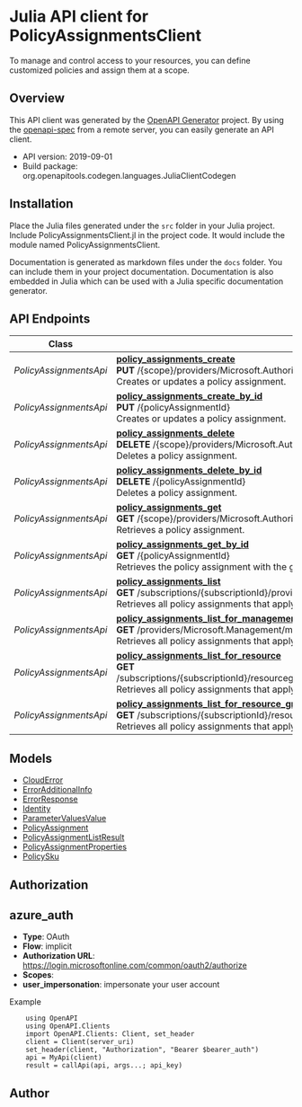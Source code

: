 # Julia API client for PolicyAssignmentsClient

To manage and control access to your resources, you can define customized policies and assign them at a scope.

## Overview
This API client was generated by the [OpenAPI Generator](https://openapi-generator.tech) project.  By using the [openapi-spec](https://openapis.org) from a remote server, you can easily generate an API client.

- API version: 2019-09-01
- Build package: org.openapitools.codegen.languages.JuliaClientCodegen


## Installation
Place the Julia files generated under the `src` folder in your Julia project. Include PolicyAssignmentsClient.jl in the project code.
It would include the module named PolicyAssignmentsClient.

Documentation is generated as markdown files under the `docs` folder. You can include them in your project documentation.
Documentation is also embedded in Julia which can be used with a Julia specific documentation generator.

## API Endpoints

Class | Method
------------ | -------------
*PolicyAssignmentsApi* | [**policy_assignments_create**](docs/PolicyAssignmentsApi.md#policy_assignments_create)<br/>**PUT** /{scope}/providers/Microsoft.Authorization/policyAssignments/{policyAssignmentName}<br/>Creates or updates a policy assignment.
*PolicyAssignmentsApi* | [**policy_assignments_create_by_id**](docs/PolicyAssignmentsApi.md#policy_assignments_create_by_id)<br/>**PUT** /{policyAssignmentId}<br/>Creates or updates a policy assignment.
*PolicyAssignmentsApi* | [**policy_assignments_delete**](docs/PolicyAssignmentsApi.md#policy_assignments_delete)<br/>**DELETE** /{scope}/providers/Microsoft.Authorization/policyAssignments/{policyAssignmentName}<br/>Deletes a policy assignment.
*PolicyAssignmentsApi* | [**policy_assignments_delete_by_id**](docs/PolicyAssignmentsApi.md#policy_assignments_delete_by_id)<br/>**DELETE** /{policyAssignmentId}<br/>Deletes a policy assignment.
*PolicyAssignmentsApi* | [**policy_assignments_get**](docs/PolicyAssignmentsApi.md#policy_assignments_get)<br/>**GET** /{scope}/providers/Microsoft.Authorization/policyAssignments/{policyAssignmentName}<br/>Retrieves a policy assignment.
*PolicyAssignmentsApi* | [**policy_assignments_get_by_id**](docs/PolicyAssignmentsApi.md#policy_assignments_get_by_id)<br/>**GET** /{policyAssignmentId}<br/>Retrieves the policy assignment with the given ID.
*PolicyAssignmentsApi* | [**policy_assignments_list**](docs/PolicyAssignmentsApi.md#policy_assignments_list)<br/>**GET** /subscriptions/{subscriptionId}/providers/Microsoft.Authorization/policyAssignments<br/>Retrieves all policy assignments that apply to a subscription.
*PolicyAssignmentsApi* | [**policy_assignments_list_for_management_group**](docs/PolicyAssignmentsApi.md#policy_assignments_list_for_management_group)<br/>**GET** /providers/Microsoft.Management/managementgroups/{managementGroupId}/providers/Microsoft.Authorization/policyAssignments<br/>Retrieves all policy assignments that apply to a management group.
*PolicyAssignmentsApi* | [**policy_assignments_list_for_resource**](docs/PolicyAssignmentsApi.md#policy_assignments_list_for_resource)<br/>**GET** /subscriptions/{subscriptionId}/resourcegroups/{resourceGroupName}/providers/{resourceProviderNamespace}/{parentResourcePath}/{resourceType}/{resourceName}/providers/Microsoft.Authorization/policyAssignments<br/>Retrieves all policy assignments that apply to a resource.
*PolicyAssignmentsApi* | [**policy_assignments_list_for_resource_group**](docs/PolicyAssignmentsApi.md#policy_assignments_list_for_resource_group)<br/>**GET** /subscriptions/{subscriptionId}/resourceGroups/{resourceGroupName}/providers/Microsoft.Authorization/policyAssignments<br/>Retrieves all policy assignments that apply to a resource group.


## Models

 - [CloudError](docs/CloudError.md)
 - [ErrorAdditionalInfo](docs/ErrorAdditionalInfo.md)
 - [ErrorResponse](docs/ErrorResponse.md)
 - [Identity](docs/Identity.md)
 - [ParameterValuesValue](docs/ParameterValuesValue.md)
 - [PolicyAssignment](docs/PolicyAssignment.md)
 - [PolicyAssignmentListResult](docs/PolicyAssignmentListResult.md)
 - [PolicyAssignmentProperties](docs/PolicyAssignmentProperties.md)
 - [PolicySku](docs/PolicySku.md)


## Authorization

## azure_auth
- **Type**: OAuth
- **Flow**: implicit
- **Authorization URL**: https://login.microsoftonline.com/common/oauth2/authorize
- **Scopes**: 
 - **user_impersonation**: impersonate your user account

Example
```
    using OpenAPI
    using OpenAPI.Clients
    import OpenAPI.Clients: Client, set_header
    client = Client(server_uri)
    set_header(client, "Authorization", "Bearer $bearer_auth")
    api = MyApi(client)
    result = callApi(api, args...; api_key)
```

## Author



